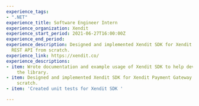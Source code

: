```yaml
---
experience_tags:
- ".NET"
experience_title: Software Engineer Intern
experience_organization: Xendit
experience_start_period: 2021-06-27T16:00:00Z
experience_end_period: 
experience_description: Designed and implemented Xendit SDK for Xendit Payment Gateway
  REST API from scratch.
experience_link: https://xendit.co/
experience_descriptions:
- item: Wrote documentation and example usage of Xendit SDK to help developers use
    the library.
- item: Designed and implemented Xendit SDK for Xendit Payment Gateway REST API from
    scratch.
- item: 'Created unit tests for Xendit SDK '

---
```

